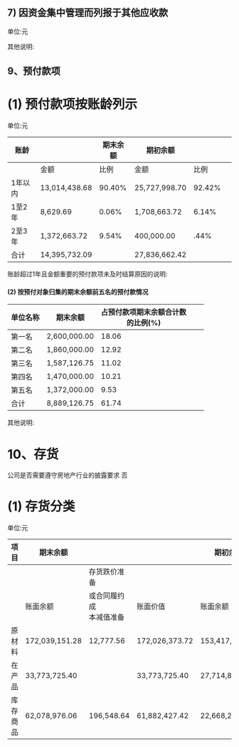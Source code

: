 ## 7) 因资金集中管理而列报于其他应收款

单位:元

其他说明:

## 9、预付款项

# (1) 预付款项按账龄列示

单位:元

| 账龄   |               | 期末余额   | 期初余额          |        |  |
|------|---------------|--------|---------------|--------|--|
|      | 金额            | 比例     | 金额            | 比例     |  |
| 1年以内 | 13,014,438.68 | 90.40% | 25,727,998.70 | 92.42% |  |
| 1至2年 | 8,629.69      | 0.06%  | 1,708,663.72  | 6.14%  |  |
| 2至3年 | 1,372,663.72  | 9.54%  | 400,000.00    | .44%   |  |
| 合计   | 14,395,732.09 |        | 27,836,662.42 |        |  |

账龄超过1年且金额重要的预付款项未及时结算原因的说明:

#### (2) 按预付对象归集的期末余额前五名的预付款情况

| 单位名称 | 期末余额         | 占预付款项期末余额合计数<br>的比例(%) |  |  |
|------|--------------|------------------------|--|--|
| 第一名  | 2,600,000.00 | 18.06                  |  |  |
| 第二名  | 1,860,000.00 | 12.92                  |  |  |
| 第三名  | 1,587,126.75 | 11.02                  |  |  |
| 第四名  | 1,470,000.00 | 10.21                  |  |  |
| 第五名  | 1,372,000.00 | 9.53                   |  |  |
| 合计   | 8,889,126.75 | 61.74                  |  |  |

其他说明:

# 10、存货

公司是否需要遵守房地产行业的披露要求 否

# (1) 存货分类

单位:元

| 项目   | 期末余额           |                 |                | 期初余额           |                 |                |
|------|----------------|-----------------|----------------|----------------|-----------------|----------------|
|      |                | 存货跌价准备          |                |                | 存货跌价准备          |                |
|      | 账面余额           | 或合同履约成<br>本减值准备 | 账面价值           | 账面余额           | 或合同履约成<br>本减值准备 | 账面价值           |
| 原材料  | 172,039,151.28 | 12,777.56       | 172,026,373.72 | 153,417,106.01 | 12,777.56       | 153,404,328.45 |
| 在产品  | 33,773,725.40  |                 | 33,773,725.40  | 27,714,804.19  |                 | 27,714,804.19  |
| 库存商品 | 62,078,976.06  | 196,548.64      | 61,882,427.42  | 22,668,291.24  | 204,126.28      | 22,464,164.96  |